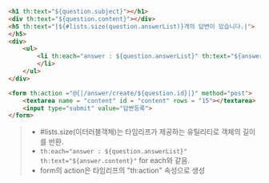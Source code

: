 ```html
<h1 th:text="${question.subject}"></h1>
<div th:text="${question.content}"></div>
<h5 th:text="|${#lists.size(question.answerList)}개의 답변이 있습니다.|">
</h5>
<div>
	<ul>
		<li th:each="answer : ${question.answerList}" th:text="${answer.content}">
		</li>
	</ul>
</div>

<form th:action ="@{|/answer/create/${question.id}|}" method="post">
	<textarea name = "content" id = "content" rows = "15"></textarea>
	<input type="submit" value="답변등록">
</form>
```
> * #lists.size(이터러블객체)는 타임리프가 제공하는 유틸리티로 객체의 길이를 반환.
> * ```th:each="answer : ${question.answerList}" th:text="${answer.content}"``` for each와 같음.
> * form의 action은 타임리프의 "th:action" 속성으로 생성
